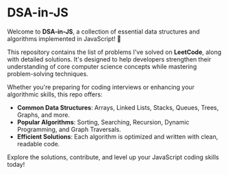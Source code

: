 # DSA-in-JS

Welcome to **DSA-in-JS**, a collection of essential data structures and algorithms implemented in JavaScript! 🚀

This repository contains the list of problems I've solved on **LeetCode**, along with detailed solutions. It's designed to help developers strengthen their understanding of core computer science concepts while mastering problem-solving techniques.

Whether you're preparing for coding interviews or enhancing your algorithmic skills, this repo offers:

- **Common Data Structures**: Arrays, Linked Lists, Stacks, Queues, Trees, Graphs, and more.
- **Popular Algorithms**: Sorting, Searching, Recursion, Dynamic Programming, and Graph Traversals.
- **Efficient Solutions**: Each algorithm is optimized and written with clean, readable code.

Explore the solutions, contribute, and level up your JavaScript coding skills today!
